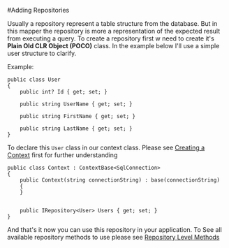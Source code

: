 
#Adding Repositories

Usually a repository represent a table structure from the database. But in this mapper the repository is more a representation of the expected result from executing a query. To create a repository first w need to create it's **Plain Old CLR Object (POCO)** class. In the example below I'll use a simple user structure to clarify.

Example:
```
public class User
{
    public int? Id { get; set; }

    public string UserName { get; set; }

    public string FirstName { get; set; }

    public string LastName { get; set; }
}
```

To declare this `User` class in our context class. Please see [Creating a Context](https://github.com/AndrewFahmy/SqlMapper/blob/master/docs/context.md) first for further understanding

```
public class Context : ContextBase<SqlConnection>
{
    public Context(string connectionString) : base(connectionString)
    {
    }


    public IRepository<User> Users { get; set; }
}
```

And that's it now you can use this repository in your application. To See all available repository methods to use please see [Repository Level Methods](https://github.com/AndrewFahmy/SqlMapper/blob/master/docs/repository_methods.md)
